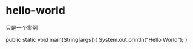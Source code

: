 # hello-world
只是一个案例

public static void main(String[args]){
  System.out.println(“Hello World”);
}

